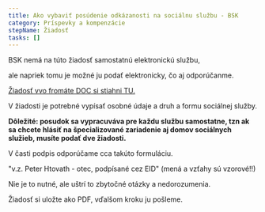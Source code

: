 ```yaml
---
title: Ako vybaviť posúdenie odkázanosti na sociálnu službu - BSK
category: Príspevky a kompenzácie
stepName: Žiadosť
tasks: []
---
```

BSK nemá na túto žiadosť samostatnú elektronickú službu,


ale napriek tomu je možné ju podať elektronicky, čo aj odporúčanme.


[Žiadosť vvo fromáte DOC si stiahni TU.](https://bratislavskykraj.sk/wp-content/uploads/2024/09/ziadost-o-posudenie-odkazanosti-1.doc)


V žiadosti je potrebné vypísať osobné údaje a druh a formu sociálnej služby.


**Dôležité: posudok sa vypracuváva pre každu službu samostatne, tzn ak sa chcete hlásiť na špecializované zariadenie aj domov sociálnych služieb, musíte podať dve žiadosti.**[](https://bratislavskykraj.sk/wp-content/uploads/2024/09/ziadost-o-posudenie-odkazanosti-1.doc)


[](https://bratislavskykraj.sk/wp-content/uploads/2024/09/ziadost-o-posudenie-odkazanosti-1.doc)V časti podpis odporúčame cca takúto formuláciu.


"v.z. Peter Htovath - otec, podpísané cez EID"  (mená a vzťahy sú vzorové!!)


Nie je to nutné, ale uštrí to zbytočné otázky a nedorozumenia.


Žiadosť si uložte ako PDF, vďalšom kroku ju pošleme.
